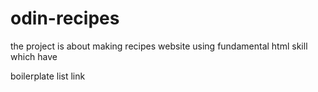 # odin-recipes
the project is about making recipes website using fundamental html skill which have 

boilerplate 
list 
link
